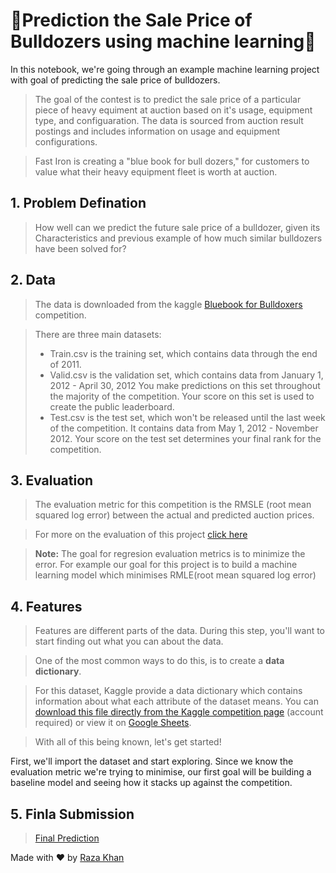# 🚜Prediction the Sale Price of Bulldozers using machine learning🚜


In this notebook, we're going through an example machine learning project with goal of predicting the sale price of bulldozers.

>The goal of the contest is to predict the sale price of a particular piece of heavy equiment at auction based on it's usage, equipment type, and configuaration.  The data is sourced from auction result postings and includes information on usage and equipment configurations.

>Fast Iron is creating a "blue book for bull dozers," for customers to value what their heavy equipment fleet is worth at auction.

## 1. Problem Defination
> How well can we predict the future sale price of a bulldozer, given its Characteristics and previous example of how much similar bulldozers have been solved for?

## 2. Data
>The data is downloaded from the kaggle [Bluebook for Bulldoxers](https://www.kaggle.com/c/bluebook-for-bulldozers) competition.

> There are three main datasets:
> * Train.csv is the training set, which contains data through the end of 2011.
>* Valid.csv is the validation set, which contains data from January 1, 2012 - April 30, 2012 You make predictions on this set throughout the majority of the competition. Your score on this set is used to create the public leaderboard.
>* Test.csv is the test set, which won't be released until the last week of the competition. It contains data from May 1, 2012 - November 2012. Your score on the test set determines your final rank for the competition.


## 3. Evaluation 
>The evaluation metric for this competition is the RMSLE (root mean squared log error) between the actual and predicted auction prices.

> For more on the evaluation of  this project [click here](https://www.kaggle.com/c/bluebook-for-bulldozers/overview/evaluation)

> **Note:** The goal for regresion evaluation metrics is to minimize the error. For example our goal for this project is to build a machine learning model which minimises RMLE(root mean squared log error)



## 4. Features

> Features are different parts of the data. During this step, you'll want to start finding out what you can about the data.

> One of the most common ways to do this, is to create a **data dictionary**.

> For this dataset, Kaggle provide a data dictionary which contains information about what each attribute of the dataset means. You can [download this file directly from the Kaggle competition page](https://www.kaggle.com/c/bluebook-for-bulldozers/download/Bnl6RAHA0enbg0UfAvGA%2Fversions%2FwBG4f35Q8mAbfkzwCeZn%2Ffiles%2FData%20Dictionary.xlsx) (account required) or view it on [Google Sheets](https://docs.google.com/spreadsheets/d/1frLAkiTS-kAOcfF8JgKNp8o8KWTh6xHKGrVxC1FAi1g/edit?usp=sharing).

> With all of this being known, let's get started! 

First, we'll import the dataset and start exploring. Since we know the evaluation metric we're trying to minimise, our first goal will be building a baseline model and seeing how it stacks up against the competition.

## 5. Finla Submission
> [Final Prediction](https://github.com/thisiskhan/bulldozer-price-prediction/blob/main/test_predictions.csv)

Made with ❤️ by [Raza Khan](htttps://razakhan.netlify.app)

